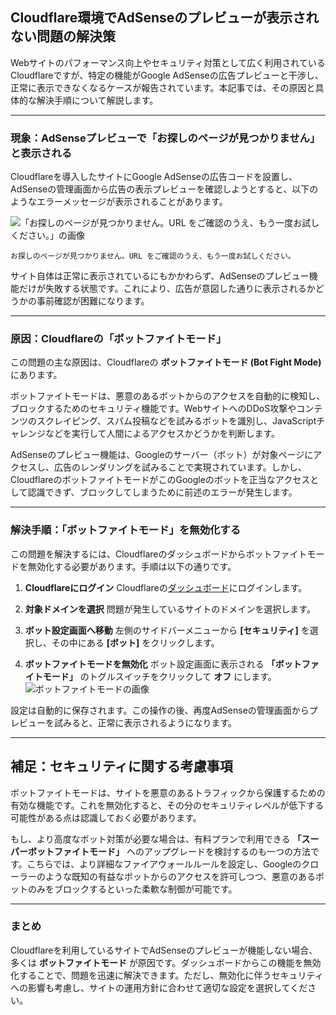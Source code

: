 ## Cloudflare環境でAdSenseのプレビューが表示されない問題の解決策

Webサイトのパフォーマンス向上やセキュリティ対策として広く利用されているCloudflareですが、特定の機能がGoogle AdSenseの広告プレビューと干渉し、正常に表示できなくなるケースが報告されています。本記事では、その原因と具体的な解決手順について解説します。

-----

### 現象：AdSenseプレビューで「お探しのページが見つかりません」と表示される

Cloudflareを導入したサイトにGoogle AdSenseの広告コードを設置し、AdSenseの管理画面から広告の表示プレビューを確認しようとすると、以下のようなエラーメッセージが表示されることがあります。

![「お探しのページが見つかりません。URL をご確認のうえ、もう一度お試しください。」の画像](https://assets.kosuke0505.com/images/cf-adsense-preview-1.webp)

```
お探しのページが見つかりません。URL をご確認のうえ、もう一度お試しください。
```

サイト自体は正常に表示されているにもかかわらず、AdSenseのプレビュー機能だけが失敗する状態です。これにより、広告が意図した通りに表示されるかどうかの事前確認が困難になります。

-----

### 原因：Cloudflareの「ボットファイトモード」

この問題の主な原因は、Cloudflareの **ボットファイトモード (Bot Fight Mode)** にあります。

ボットファイトモードは、悪意のあるボットからのアクセスを自動的に検知し、ブロックするためのセキュリティ機能です。WebサイトへのDDoS攻撃やコンテンツのスクレイピング、スパム投稿などを試みるボットを識別し、JavaScriptチャレンジなどを実行して人間によるアクセスかどうかを判断します。

AdSenseのプレビュー機能は、Googleのサーバー（ボット）が対象ページにアクセスし、広告のレンダリングを試みることで実現されています。しかし、CloudflareのボットファイトモードがこのGoogleのボットを正当なアクセスとして認識できず、ブロックしてしまうために前述のエラーが発生します。

-----

### 解決手順：「ボットファイトモード」を無効化する

この問題を解決するには、Cloudflareのダッシュボードからボットファイトモードを無効化する必要があります。手順は以下の通りです。

1.  **Cloudflareにログイン**
    Cloudflareの[ダッシュボード](https://dash.cloudflare.com/)にログインします。

2.  **対象ドメインを選択**
    問題が発生しているサイトのドメインを選択します。

3.  **ボット設定画面へ移動**
    左側のサイドバーメニューから **[セキュリティ]** を選択し、その中にある **[ボット]** をクリックします。

4.  **ボットファイトモードを無効化**
    ボット設定画面に表示される **「ボットファイトモード」** のトグルスイッチをクリックして **オフ** にします。
    ![ボットファイトモードの画像](https://assets.kosuke0505.com/images/cf-adsense-preview-2.webp)

設定は自動的に保存されます。この操作の後、再度AdSenseの管理画面からプレビューを試みると、正常に表示されるようになります。

-----

## 補足：セキュリティに関する考慮事項

ボットファイトモードは、サイトを悪意のあるトラフィックから保護するための有効な機能です。これを無効化すると、その分のセキュリティレベルが低下する可能性がある点は認識しておく必要があります。

もし、より高度なボット対策が必要な場合は、有料プランで利用できる **「スーパーボットファイトモード」** へのアップグレードを検討するのも一つの方法です。こちらでは、より詳細なファイアウォールルールを設定し、Googleのクローラーのような既知の有益なボットからのアクセスを許可しつつ、悪意のあるボットのみをブロックするといった柔軟な制御が可能です。

-----

### まとめ

Cloudflareを利用しているサイトでAdSenseのプレビューが機能しない場合、多くは **ボットファイトモード** が原因です。ダッシュボードからこの機能を無効化することで、問題を迅速に解決できます。ただし、無効化に伴うセキュリティへの影響も考慮し、サイトの運用方針に合わせて適切な設定を選択してください。